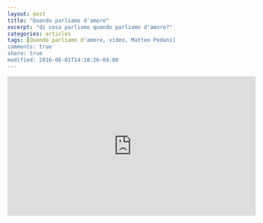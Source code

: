 ```yaml
---
layout: post
title: "Quando parliamo d'amore"
excerpt: "di cosa parliamo quando parliamo d'amore?"
categories: articles
tags: [Quando parliamo d'amore, video, Matteo Pedani]
comments: true
share: true
modified: 2016-06-01T14:18:26-04:00
---
```

<iframe width="560" height="315" src="https://www.youtube.com/embed/zYvSRuP3Q9c" 
        frameborder="0" allow="autoplay; encrypted-media" allowfullscreen></iframe>

